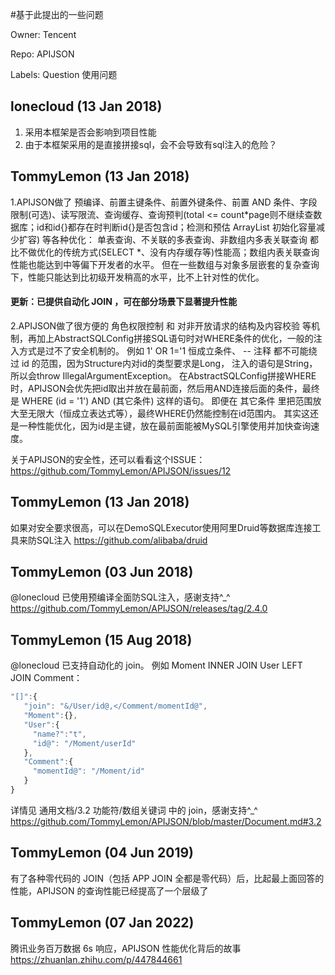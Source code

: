 #基于此提出的一些问题

Owner: Tencent

Repo: APIJSON

Labels: Question 使用问题 

## lonecloud (13 Jan 2018)

1. 采用本框架是否会影响到项目性能
2. 由于本框架采用的是直接拼接sql，会不会导致有sql注入的危险？

## TommyLemon (13 Jan 2018)

1.APIJSON做了 预编译、前置主键条件、前置外键条件、前置 AND 条件、字段限制(可选)、读写限流、查询缓存、查询预判(total <= count*page则不继续查数据库；id和id{}都存在时判断id{}是否包含id；检测和预估 ArrayList 初始化容量减少扩容) 等各种优化：
单表查询、不关联的多表查询、非数组内多表关联查询 都比不做优化的传统方式(SELECT *、没有内存缓存等)性能高；数组内表关联查询性能也能达到中等偏下开发者的水平。
但在一些数组与对象多层嵌套的复杂查询下，性能只能达到比初级开发稍高的水平，比不上针对性的优化。
#### 更新：已提供自动化 JOIN ，可在部分场景下显著提升性能

2.APIJSON做了很方便的 角色权限控制 和 对非开放请求的结构及内容校验 等机制，再加上AbstractSQLConfig拼接SQL语句时对WHERE条件的优化，一般的注入方式是过不了安全机制的。
例如 1' OR 1='1 恒成立条件、 -- 注释 都不可能绕过 id 的范围，因为Structure内对id的类型要求是Long，
注入的语句是String，所以会throw IllegalArgumentException。
在AbstractSQLConfig拼接WHERE时，APIJSON会优先把id取出并放在最前面，然后用AND连接后面的条件，最终是 WHERE (id = '1') AND (其它条件) 这样的语句。
即便在 其它条件 里把范围放大至无限大（恒成立表达式等），最终WHERE仍然能控制在id范围内。
其实这还是一种性能优化，因为id是主键，放在最前面能被MySQL引擎使用并加快查询速度。

关于APIJSON的安全性，还可以看看这个ISSUE：
https://github.com/TommyLemon/APIJSON/issues/12


## TommyLemon (13 Jan 2018)

如果对安全要求很高，可以在DemoSQLExecutor使用阿里Druid等数据库连接工具来防SQL注入
https://github.com/alibaba/druid

## TommyLemon (03 Jun 2018)

@lonecloud 已使用预编译全面防SQL注入，感谢支持^_^
https://github.com/TommyLemon/APIJSON/releases/tag/2.4.0

## TommyLemon (15 Aug 2018)

@lonecloud 
已支持自动化的 join。
例如
Moment INNER JOIN User LEFT JOIN Comment：
```js
"[]":{
   "join": "&/User/id@,</Comment/momentId@",
   "Moment":{},
   "User":{
     "name?":"t",
     "id@": "/Moment/userId"
   },
   "Comment":{
     "momentId@": "/Moment/id"
   }
}
```
详情见 通用文档/3.2 功能符/数组关键词 中的 join，感谢支持^_^
https://github.com/TommyLemon/APIJSON/blob/master/Document.md#3.2

## TommyLemon (04 Jun 2019)

有了各种零代码的 JOIN（包括 APP JOIN 全都是零代码）后，比起最上面回答的性能，APIJSON 的查询性能已经提高了一个层级了

## TommyLemon (07 Jan 2022)

腾讯业务百万数据 6s 响应，APIJSON 性能优化背后的故事
https://zhuanlan.zhihu.com/p/447844661

